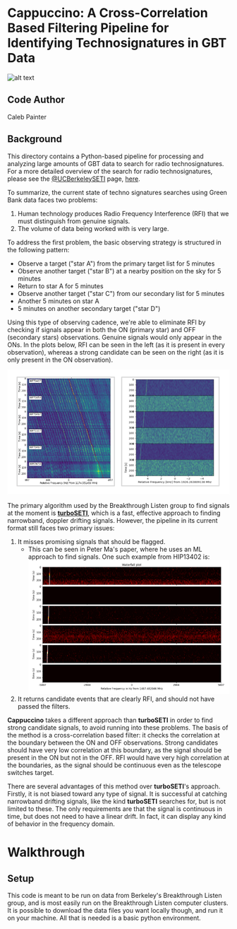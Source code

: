# Cappuccino: A Cross-Correlation Based Filtering Pipeline for Identifying Technosignatures in GBT Data 


![alt text](https://cdn.sci.news/images/enlarge10/image_11611e-Breakthrough-Listen.jpg)

## Code Author

Caleb Painter

## Background

This directory contains a Python-based pipeline for processing and analyzing large amounts of GBT data to search for radio technosignatures. For a more detailed overview of the search for radio technosignatures, please see the [@UCBerkeleySETI](https://github.com/UCBerkeleySETI) page, [here](https://github.com/UCBerkeleySETI/breakthrough/tree/master/GBT).  

To summarize, the current state of techno signatures searches using Green Bank data faces two problems:
1. Human technology produces Radio Frequency Interference (RFI) that we must distinguish from genuine signals.
2. The volume of data being worked with is very large.

To address the first problem, the basic observing strategy is structured in the following pattern:
* Observe a target ("star A") from the primary target list for 5 minutes
* Observe another target ("star B") at a nearby position on the sky for 5 minutes
* Return to star A for 5 minutes
* Observe another target ("star C") from our secondary list for 5 minutes
* Another 5 minutes on star A
* 5 minutes on another secondary target ("star D")

Using this type of observing cadence, we're able to eliminate RFI by checking if signals appear in both the ON (primary star) and OFF (secondary stars) observations. Genuine signals would only appear in the ONs. In the plots below, RFI can be seen in the left (as it is present in every observation), whereas a strong candidate can be seen on the right (as it is only present in the ON observation).

![alt text](/notebooks/images/good_bad.png)

The primary algorithm used by the Breakthrough Listen group to find signals at the moment is [**turboSETI**](https://github.com/UCBerkeleySETI/turbo_seti), which is a fast, effective approach to finding narrowband, doppler drifting signals. However, the pipeline in its current format still faces two primary issues:
1. It misses promising signals that should be flagged.
   - This can be seen in Peter Ma's paper, where he uses an ML approach to find signals. One such example from HIP13402 is:
    ![alt text](/notebooks/images/Peter_signal.png)
2. It returns candidate events that are clearly RFI, and should not have passed the filters.

**Cappuccino** takes a different approach than **turboSETI** in order to find strong candidate signals, to avoid running into these problems. The basis of the method is a cross-correlation based filter: it checks the correlation at the boundary between the ON and OFF observations. Strong candidates should have very low correlation at this boundary, as the signal should be present in the ON but not in the OFF. RFI would have very high correlation at the boundaries, as the signal should be continuous even as the telescope switches target.  

There are several advantages of this method over **turboSETI**'s approach. Firstly, it is not biased toward any type of signal. It is successful at catching narrowband drifting signals, like the kind **turboSETI** searches for, but is not limited to these. The only requirements are that the signal is continuous in time, but does not need to have a linear drift. In fact, it can display any kind of behavior in the frequency domain. 

# Walkthrough

## Setup

This code is meant to be run on data from Berkeley's Breakthrough Listen group, and is most easily run on the Breakthrough Listen computer clusters. It is possible to download the data files you want locally though, and run it on your machine. All that is needed is a basic python environment. 




